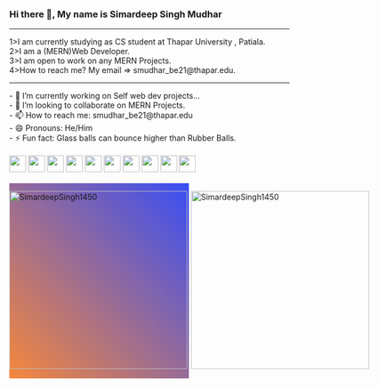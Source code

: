 ### Hi there 👋, My name is Simardeep Singh Mudhar
<hr/>
1>I am currently studying as CS student at Thapar University , Patiala.<br/>
2>I am a (MERN)Web Developer.<br/>
3>I am open to work on any MERN Projects.<br/>
4>How to reach me? My email => smudhar_be21@thapar.edu.
<hr/>
<div style="display:flex,flex-direction: row">
 <div>
- 🔭 I’m currently working on Self web dev projects... <br/>
- 👯 I’m looking to collaborate on MERN Projects.<br/>
- 📫 How to reach me: smudhar_be21@thapar.edu <br/>
- 😄 Pronouns: He/Him <br/>
- ⚡ Fun fact: Glass balls can bounce higher than Rubber Balls. <br/>
 </div>
<br/>


<div>
<img src="https://upload.wikimedia.org/wikipedia/commons/thumb/9/99/Unofficial_JavaScript_logo_2.svg/480px-Unofficial_JavaScript_logo_2.svg.png" style="height:30px"/>
<img src="https://cdn.freebiesupply.com/logos/thumbs/2x/react-1-logo.png" style="height:30px"/>
<img src="https://cdn.freebiesupply.com/logos/thumbs/2x/nodejs-1-logo.png" style="height:30px"/>
<img src="https://res.cloudinary.com/crunchbase-production/image/upload/c_lpad,f_auto,q_auto:eco,dpr_1/erkxwhl1gd48xfhe2yld" style="height:30px"/>
<img src="https://cdn.icon-icons.com/icons2/2699/PNG/512/expressjs_logo_icon_169185.png" style="height:30px"/>
<img src="https://logos-world.net/wp-content/uploads/2021/10/Python-Symbol.png" style="height:30px"/>
<img src="https://upload.wikimedia.org/wikipedia/commons/thumb/1/18/C_Programming_Language.svg/1200px-C_Programming_Language.svg.png" style="height:30px"/>
 <img src="https://upload.wikimedia.org/wikipedia/commons/thumb/1/18/ISO_C%2B%2B_Logo.svg/1200px-ISO_C%2B%2B_Logo.svg.png" style="height:30px"/>
 <img src="https://git-scm.com/images/logos/downloads/Git-Icon-1788C.png" style="height:30px"/>
 <img src="https://upload.wikimedia.org/wikipedia/commons/thumb/2/29/Postgresql_elephant.svg/993px-Postgresql_elephant.svg.png" style="height:30px"/>
 
 </div>
 </div>
 <br/>

<div style="display:flex">
<div style="background-image:linear-gradient(to top right ,#f5883b,#384ef5)">
 <p><img align="left" width="320" src="https://github-readme-stats.vercel.app/api/top-langs?username=SimardeepSingh1450&show_icons=true&locale=en&layout=compact" alt="SimardeepSingh1450" /></p>
</div>

<p>&nbsp;<img align="centre" width="320" src="https://github-readme-stats.vercel.app/api?username=SimardeepSingh1450&show_icons=true&locale=en" alt="SimardeepSingh1450" /></p>

 
 </div>

